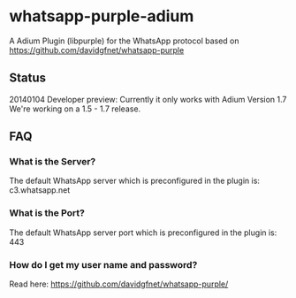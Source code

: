 whatsapp-purple-adium
=====================

A Adium Plugin (libpurple) for the WhatsApp protocol based on https://github.com/davidgfnet/whatsapp-purple

Status
----------
20140104 Developer preview: Currently it only works with Adium Version 1.7
We're working on a 1.5 - 1.7 release.

FAQ
---
### What is the Server?
The default WhatsApp server which is preconfigured in the plugin is:
c3.whatsapp.net

### What is the Port?
The default WhatsApp server port which is preconfigured in the plugin is:
443

### How do I get my user name and password?
Read here: https://github.com/davidgfnet/whatsapp-purple/
